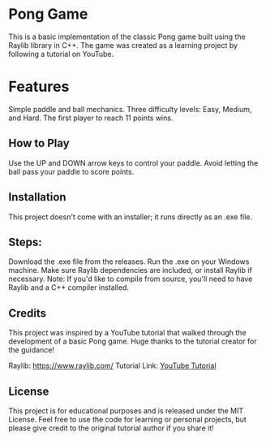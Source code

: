 # Pong Game
This is a basic implementation of the classic Pong game built using the Raylib library in C++. The game was created as a learning project by following a tutorial on YouTube.

# Features
Simple paddle and ball mechanics.
Three difficulty levels: Easy, Medium, and Hard.
The first player to reach 11 points wins.
## How to Play
Use the UP and DOWN arrow keys to control your paddle.
Avoid letting the ball pass your paddle to score points.
## Installation
This project doesn't come with an installer; it runs directly as an .exe file.

## Steps:
Download the .exe file from the releases.
Run the .exe on your Windows machine.
Make sure Raylib dependencies are included, or install Raylib if necessary.
Note: If you'd like to compile from source, you'll need to have Raylib and a C++ compiler installed.

## Credits
This project was inspired by a YouTube tutorial that walked through the development of a basic Pong game. Huge thanks to the tutorial creator for the guidance!

Raylib: https://www.raylib.com/
Tutorial Link: [YouTube Tutorial](https://youtu.be/VLJlTaFvHo4?si=TsQJkaqUGVzwKWSj)
## License
This project is for educational purposes and is released under the MIT License. Feel free to use the code for learning or personal projects, but please give credit to the original tutorial author if you share it!

